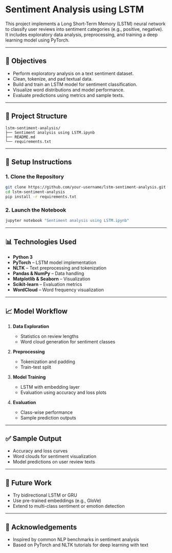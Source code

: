 
# Sentiment Analysis using LSTM

This project implements a Long Short-Term Memory (LSTM) neural network to classify user reviews into sentiment categories (e.g., positive, negative). It includes exploratory data analysis, preprocessing, and training a deep learning model using PyTorch.

---

## 📌 Objectives

- Perform exploratory analysis on a text sentiment dataset.
- Clean, tokenize, and pad textual data.
- Build and train an LSTM model for sentiment classification.
- Visualize word distributions and model performance.
- Evaluate predictions using metrics and sample texts.

---

## 📁 Project Structure

```
lstm-sentiment-analysis/
├── Sentiment analysis using LSTM.ipynb
├── README.md
└── requirements.txt
```

---

## 🔧 Setup Instructions

### 1. Clone the Repository

```bash
git clone https://github.com/your-username/lstm-sentiment-analysis.git
cd lstm-sentiment-analysis
pip install -r requirements.txt
```

### 2. Launch the Notebook

```bash
jupyter notebook "Sentiment analysis using LSTM.ipynb"
```

---

## 📊 Technologies Used

- **Python 3**
- **PyTorch** – LSTM model implementation
- **NLTK** – Text preprocessing and tokenization
- **Pandas & NumPy** – Data handling
- **Matplotlib & Seaborn** – Visualization
- **Scikit-learn** – Evaluation metrics
- **WordCloud** – Word frequency visualization

---

## 📈 Model Workflow

1. **Data Exploration**
   - Statistics on review lengths
   - Word cloud generation for sentiment classes

2. **Preprocessing**
   - Tokenization and padding
   - Train-test split

3. **Model Training**
   - LSTM with embedding layer
   - Evaluation using accuracy and loss plots

4. **Evaluation**
   - Class-wise performance
   - Sample prediction outputs

---

## ✅ Sample Output

- Accuracy and loss curves
- Word clouds for sentiment visualization
- Model predictions on user review texts

---

## 🔄 Future Work

- Try bidirectional LSTM or GRU
- Use pre-trained embeddings (e.g., GloVe)
- Extend to multi-class sentiment or emotion detection

---

## 🙌 Acknowledgements

- Inspired by common NLP benchmarks in sentiment analysis
- Based on PyTorch and NLTK tutorials for deep learning with text
